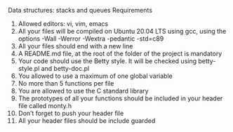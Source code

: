 Data structures: stacks and queues
Requirements

1. Allowed editors: vi, vim, emacs
2. All your files will be compiled on Ubuntu 20.04 LTS using gcc, using the options -Wall -Werror -Wextra -pedantic -std=c89
3. All your files should end with a new line
4. A README.md file, at the root of the folder of the project is mandatory
5. Your code should use the Betty style. It will be checked using betty-style.pl and betty-doc.pl
6. You allowed to use a maximum of one global variable
7. No more than 5 functions per file
8. You are allowed to use the C standard library
9. The prototypes of all your functions should be included in your header file called monty.h
10. Don’t forget to push your header file
11. All your header files should be include guarded
